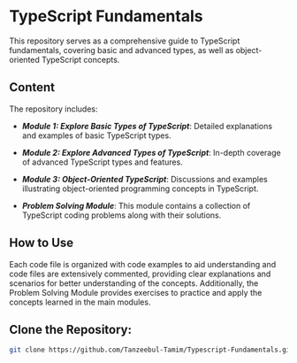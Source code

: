 # TypeScript Fundamentals

This repository serves as a comprehensive guide to TypeScript fundamentals, covering basic and advanced types, as well as object-oriented TypeScript concepts.

## Content

The repository includes:

- ***Module 1: Explore Basic Types of TypeScript***: Detailed explanations and examples of basic TypeScript types.
  
- ***Module 2: Explore Advanced Types of TypeScript***: In-depth coverage of advanced TypeScript types and features.

- ***Module 3: Object-Oriented TypeScript***: Discussions and examples illustrating object-oriented programming concepts in TypeScript.

- ***Problem Solving Module***: This module contains a collection of TypeScript coding problems along with their solutions.

## How to Use

Each code file is organized with code examples to aid understanding and code files are extensively commented, providing clear explanations and scenarios for better understanding of the concepts. Additionally, the Problem Solving Module provides exercises to practice and apply the concepts learned in the main modules.

## Clone the Repository:

```sh
git clone https://github.com/Tanzeebul-Tamim/Typescript-Fundamentals.git
```
